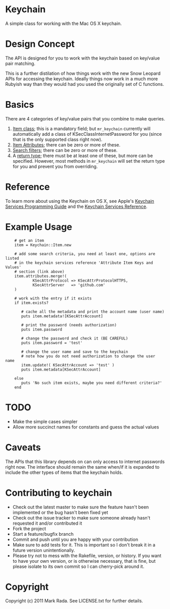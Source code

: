 Keychain
========

A simple class for working with the Mac OS X keychain.

Design Concept
==============

The API is designed for you to work with the keychain based on
key/value pair matching.

This is a further distilation of how things work with the new Snow
Leopard APIs for accessing the keychain. Ideally things now work in a
much more Rubyish way than they would had you used the originally set
of C functions.

Basics
======

There are 4 categories of key/value pairs that you combine to make
queries.

1. [Item class](http://developer.apple.com/library/mac/#documentation/Security/Reference/keychainservices/Reference/reference.html%23//apple_ref/doc/constant_group/Item_Class_Value_Constants);
this is a mandatory field; but `mr_keychain` currently will
automatically add a class of KSecClassInternetPassword for you (since
that is the only supported class right now).
2. [Item Attributes](http://developer.apple.com/library/mac/#documentation/Security/Reference/keychainservices/Reference/reference.html%23//apple_ref/doc/uid/TP30000898-CH4g-SW5);
there can be zero or more of these.
3. [Search filters](http://developer.apple.com/library/mac/#documentation/Security/Reference/keychainservices/Reference/reference.html%23//apple_ref/doc/uid/TP30000898-CH4g-SW1);
there can be zero or more of these.
4. A
[return type](http://developer.apple.com/library/mac/#documentation/Security/Reference/keychainservices/Reference/reference.html%23//apple_ref/doc/uid/TP30000898-CH4g-SW6);
there must be at least one of these, but more can be
specified. However, most methods in `mr_keychain` will set the return
type for you and prevent you from overriding.

Reference
=========

To learn more about using the Keychain on OS X, see Apple's [Keychain Services Programming Guide](http://developer.apple.com/library/ios/#documentation/Security/Conceptual/keychainServConcepts/01introduction/introduction.html) and the [Keychain Services Reference](http://developer.apple.com/library/mac/#documentation/Security/Reference/keychainservices/Reference/reference.html).

Example Usage
=============

        # get an item
        item = Keychain::Item.new

        # add some search criteria, you need at least one, options are listed
        # in the keychain services reference 'Attribute Item Keys and Values'
        # section (link above)
        item.attributes.merge!(
                KSecAttrProtocol => KSecAttrProtocolHTTPS,
                KSecAttrServer   => 'github.com'
        )

        # work with the entry if it exists
        if item.exists?

           # cache all the metadata and print the account name (user name)
           puts item.metadata![KSecAttrAccount]

           # print the password (needs authorization)
           puts item.password

           # change the password and check it (BE CAREFUL)
           puts item.password = 'test'

           # change the user name and save to the keychain
           # note how you do not need authorization to change the user name
           item.update!( KSecAttrAccount => 'test' )
           puts item.metadata[KSecAttrAccount]

        else
           puts 'No such item exists, maybe you need different criteria?'
        end

TODO
====

- Make the simple cases simpler
- Allow more succinct names for constants and guess the actual values

Caveats
=======

The APIs that this library depends on can only access to internet
passwords right now. The interface should remain the same when/if it
is expanded to include the other types of items that the keychain
holds.

Contributing to keychain
========================

* Check out the latest master to make sure the feature hasn't been implemented or the bug hasn't been fixed yet
* Check out the issue tracker to make sure someone already hasn't requested it and/or contributed it
* Fork the project
* Start a feature/bugfix branch
* Commit and push until you are happy with your contribution
* Make sure to add tests for it. This is important so I don't break it in a future version unintentionally.
* Please try not to mess with the Rakefile, version, or history. If you want to have your own version, or is otherwise necessary, that is fine, but please isolate to its own commit so I can cherry-pick around it.

Copyright
=========

Copyright (c) 2011 Mark Rada. See LICENSE.txt for
further details.
